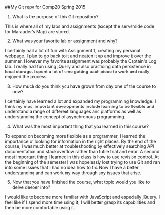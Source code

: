 ##My Git repo for Comp20 Spring 2015

1. What is the purpose of this Git repository?

This is where all of my labs and assignments (except the serverside code for Marauder's Map) are stored.

2. What was your favorite lab or assignment and why?

I certainly had a lot of fun with Assignment 1, creating my personal webpage. I plan to go back to it and neaten it up and improve it over the summer. However my favorite assignment was probably the Captain's Log lab. I really had fun using jQuery and also practicing data persistence in local storage. I spent a lot of time getting each piece to work and really enjoyed the process.

3. How much do you think you have grown from day one of the course to now?

I certainly have learned a lot and expanded my programming knowledge. I think my most important developments include learning to be flexible and understand a range of different languages and platforms as well as understanding the concept of asynchronous programming.

4. What was the most important thing that you learned in this course?

To expand on becoming more flexible as a programmer, I learned the importance of looking for information in the right places. By the end of the course, I was much better at troubleshooting by effectively searching API documentation and stackoverflow rather than futile trial and error. A second most important thing I learned in this class is how to use revision control. At the beginning of the semester I was hopelessly lost trying to use Git and ran into some issues that I had no idea how to fix. Now I have a better understanding and can work my way through any issues that arise.

5. Now that you have finished the course, what topic would you like to delve deeper into?

I would like to become more familiar with JavaScript and especially jQuery. I feel like if I spend more time using it, I will better grasp its capabilities and then be more comfortable using it.
